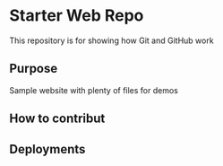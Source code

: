 # Starter Web Repo

This repository is for showing how Git and GitHub work

## Purpose

Sample website with plenty of files for demos

## How to contribut

## Deployments